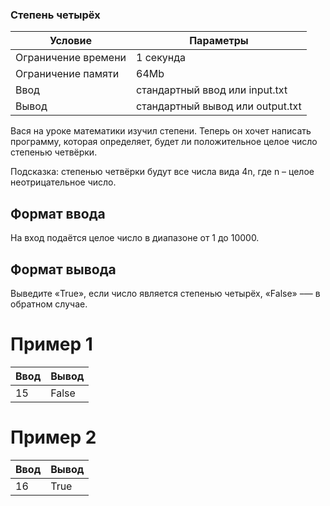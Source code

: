 ### Степень четырёх

| Условие             | Параметры                        |
| ------------------- | -------------------------------- |
| Ограничение времени | 1 секунда                        |
| Ограничение памяти  | 64Mb                             |
| Ввод                | стандартный ввод или input.txt   |
| Вывод               | стандартный вывод или output.txt |

Вася на уроке математики изучил степени. Теперь он хочет написать программу, которая определяет, будет ли положительное целое число степенью четвёрки.

Подсказка: степенью четвёрки будут все числа вида 4n, где n – целое неотрицательное число.

## Формат ввода

На вход подаётся целое число в диапазоне от 1 до 10000.

## Формат вывода

Выведите «True», если число является степенью четырёх, «False» –— в обратном случае.

# Пример 1

| Ввод | Вывод |
| ---- | ----- |
| 15   | False |

# Пример 2

| Ввод | Вывод |
| ---- | ----- |
| 16   | True  |
